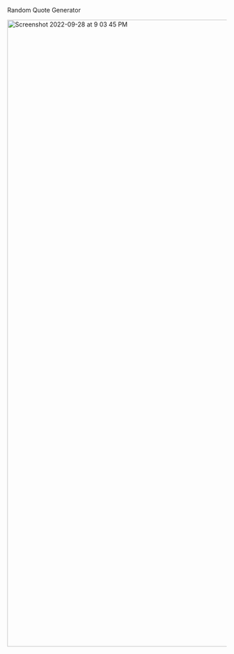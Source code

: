 Random Quote Generator

<img width="1440" alt="Screenshot 2022-09-28 at 9 03 45 PM" src="https://user-images.githubusercontent.com/37528368/192819439-61868dee-c26e-4927-8596-52b6402e2262.png">
